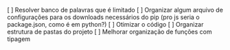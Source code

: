 [ ] Resolver banco de palavras que é limitado
[ ] Organizar algum arquivo de configurações para os downloads necessários do pip (pro js seria o package.json, como é em python?)
[ ] Otimizar o código
[ ] Organizar estrutura de pastas do projeto
[ ] Melhorar organização de funções com tipagem